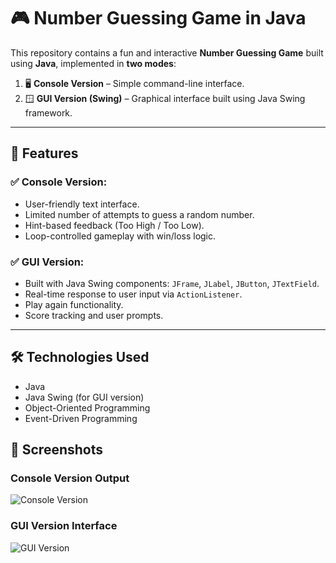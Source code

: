 # 🎮 Number Guessing Game in Java

This repository contains a fun and interactive **Number Guessing Game** built using **Java**, implemented in **two modes**:

1. 🖥️ **Console Version** – Simple command-line interface.
2. 🪟 **GUI Version (Swing)** – Graphical interface built using Java Swing framework.

---

## 🚀 Features

### ✅ Console Version:
- User-friendly text interface.
- Limited number of attempts to guess a random number.
- Hint-based feedback (Too High / Too Low).
- Loop-controlled gameplay with win/loss logic.

### ✅ GUI Version:
- Built with Java Swing components: `JFrame`, `JLabel`, `JButton`, `JTextField`.
- Real-time response to user input via `ActionListener`.
- Play again functionality.
- Score tracking and user prompts.

---

## 🛠️ Technologies Used
- Java
- Java Swing (for GUI version)
- Object-Oriented Programming
- Event-Driven Programming
## 📸 Screenshots

### Console Version Output
![Console Version](screenshots/Guessinggame.png)

### GUI Version Interface
![GUI Version](screenshots/SwingGUI.png)




